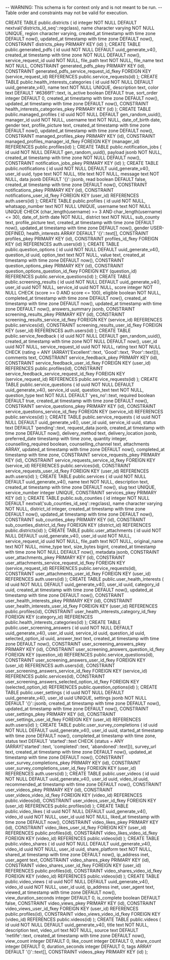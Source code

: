 -- WARNING: This schema is for context only and is not meant to be run.
-- Table order and constraints may not be valid for execution.

CREATE TABLE public.districts (
  id integer NOT NULL DEFAULT nextval('districts_id_seq'::regclass),
  name character varying NOT NULL UNIQUE,
  region character varying,
  created_at timestamp with time zone DEFAULT now(),
  updated_at timestamp with time zone DEFAULT now(),
  CONSTRAINT districts_pkey PRIMARY KEY (id)
);
CREATE TABLE public.generated_pdfs (
  id uuid NOT NULL DEFAULT uuid_generate_v4(),
  created_at timestamp with time zone NOT NULL DEFAULT now(),
  service_request_id uuid NOT NULL,
  file_path text NOT NULL,
  file_name text NOT NULL,
  CONSTRAINT generated_pdfs_pkey PRIMARY KEY (id),
  CONSTRAINT generated_pdfs_service_request_id_fkey FOREIGN KEY (service_request_id) REFERENCES public.service_requests(id)
);
CREATE TABLE public.health_interests_categories (
  id uuid NOT NULL DEFAULT uuid_generate_v4(),
  name text NOT NULL UNIQUE,
  description text,
  color text DEFAULT '#6366f1'::text,
  is_active boolean DEFAULT true,
  sort_order integer DEFAULT 0,
  created_at timestamp with time zone DEFAULT now(),
  updated_at timestamp with time zone DEFAULT now(),
  CONSTRAINT health_interests_categories_pkey PRIMARY KEY (id)
);
CREATE TABLE public.managed_profiles (
  id uuid NOT NULL DEFAULT gen_random_uuid(),
  manager_id uuid NOT NULL,
  username text NOT NULL,
  date_of_birth date,
  gender text,
  profile_picture text,
  created_at timestamp with time zone DEFAULT now(),
  updated_at timestamp with time zone DEFAULT now(),
  CONSTRAINT managed_profiles_pkey PRIMARY KEY (id),
  CONSTRAINT managed_profiles_manager_id_fkey FOREIGN KEY (manager_id) REFERENCES public.profiles(id)
);
CREATE TABLE public.notification_jobs (
  id uuid NOT NULL DEFAULT gen_random_uuid(),
  payload jsonb NOT NULL,
  created_at timestamp with time zone NOT NULL DEFAULT now(),
  CONSTRAINT notification_jobs_pkey PRIMARY KEY (id)
);
CREATE TABLE public.notifications (
  id uuid NOT NULL DEFAULT uuid_generate_v4(),
  user_id uuid,
  type text NOT NULL,
  title text NOT NULL,
  message text NOT NULL,
  data jsonb DEFAULT '{}'::jsonb,
  read boolean DEFAULT false,
  created_at timestamp with time zone DEFAULT now(),
  CONSTRAINT notifications_pkey PRIMARY KEY (id),
  CONSTRAINT notifications_user_id_fkey FOREIGN KEY (user_id) REFERENCES auth.users(id)
);
CREATE TABLE public.profiles (
  id uuid NOT NULL,
  whatsapp_number text NOT NULL UNIQUE,
  username text NOT NULL UNIQUE CHECK (char_length(username) >= 3 AND char_length(username) <= 30),
  date_of_birth date NOT NULL,
  district text NOT NULL,
  sub_county text,
  profile_picture text,
  created_at timestamp with time zone DEFAULT now(),
  updated_at timestamp with time zone DEFAULT now(),
  gender USER-DEFINED,
  health_interests ARRAY DEFAULT '{}'::text[],
  CONSTRAINT profiles_pkey PRIMARY KEY (id),
  CONSTRAINT profiles_id_fkey FOREIGN KEY (id) REFERENCES auth.users(id)
);
CREATE TABLE public.question_options (
  id uuid NOT NULL DEFAULT uuid_generate_v4(),
  question_id uuid,
  option_text text NOT NULL,
  value text,
  created_at timestamp with time zone DEFAULT now(),
  CONSTRAINT question_options_pkey PRIMARY KEY (id),
  CONSTRAINT question_options_question_id_fkey FOREIGN KEY (question_id) REFERENCES public.service_questions(id)
);
CREATE TABLE public.screening_results (
  id uuid NOT NULL DEFAULT uuid_generate_v4(),
  user_id uuid NOT NULL,
  service_id uuid NOT NULL,
  score integer NOT NULL CHECK (score >= 0 AND score <= 100),
  eligible boolean NOT NULL,
  completed_at timestamp with time zone DEFAULT now(),
  created_at timestamp with time zone DEFAULT now(),
  updated_at timestamp with time zone DEFAULT now(),
  answers_summary jsonb,
  CONSTRAINT screening_results_pkey PRIMARY KEY (id),
  CONSTRAINT screening_results_service_id_fkey FOREIGN KEY (service_id) REFERENCES public.services(id),
  CONSTRAINT screening_results_user_id_fkey FOREIGN KEY (user_id) REFERENCES auth.users(id)
);
CREATE TABLE public.service_feedback (
  id uuid NOT NULL DEFAULT gen_random_uuid(),
  created_at timestamp with time zone NOT NULL DEFAULT now(),
  user_id uuid NOT NULL,
  service_request_id uuid NOT NULL,
  rating text NOT NULL CHECK (rating = ANY (ARRAY['Excellent'::text, 'Good'::text, 'Poor'::text])),
  comments text,
  CONSTRAINT service_feedback_pkey PRIMARY KEY (id),
  CONSTRAINT service_feedback_user_id_fkey FOREIGN KEY (user_id) REFERENCES public.profiles(id),
  CONSTRAINT service_feedback_service_request_id_fkey FOREIGN KEY (service_request_id) REFERENCES public.service_requests(id)
);
CREATE TABLE public.service_questions (
  id uuid NOT NULL DEFAULT uuid_generate_v4(),
  service_id uuid,
  question_text text NOT NULL,
  question_type text NOT NULL DEFAULT 'yes_no'::text,
  required boolean DEFAULT true,
  created_at timestamp with time zone DEFAULT now(),
  CONSTRAINT service_questions_pkey PRIMARY KEY (id),
  CONSTRAINT service_questions_service_id_fkey FOREIGN KEY (service_id) REFERENCES public.services(id)
);
CREATE TABLE public.service_requests (
  id uuid NOT NULL DEFAULT uuid_generate_v4(),
  user_id uuid,
  service_id uuid,
  status text DEFAULT 'pending'::text,
  request_data jsonb,
  created_at timestamp with time zone DEFAULT now(),
  delivery_method text,
  delivery_location jsonb,
  preferred_date timestamp with time zone,
  quantity integer,
  counselling_required boolean,
  counselling_channel text,
  attachments ARRAY,
  updated_at timestamp with time zone DEFAULT now(),
  completed_at timestamp with time zone,
  CONSTRAINT service_requests_pkey PRIMARY KEY (id),
  CONSTRAINT service_requests_service_id_fkey FOREIGN KEY (service_id) REFERENCES public.services(id),
  CONSTRAINT service_requests_user_id_fkey FOREIGN KEY (user_id) REFERENCES auth.users(id)
);
CREATE TABLE public.services (
  id uuid NOT NULL DEFAULT uuid_generate_v4(),
  name text NOT NULL,
  description text,
  created_at timestamp with time zone DEFAULT now(),
  slug text UNIQUE,
  service_number integer UNIQUE,
  CONSTRAINT services_pkey PRIMARY KEY (id)
);
CREATE TABLE public.sub_counties (
  id integer NOT NULL DEFAULT nextval('sub_counties_id_seq'::regclass),
  name character varying NOT NULL,
  district_id integer,
  created_at timestamp with time zone DEFAULT now(),
  updated_at timestamp with time zone DEFAULT now(),
  CONSTRAINT sub_counties_pkey PRIMARY KEY (id),
  CONSTRAINT sub_counties_district_id_fkey FOREIGN KEY (district_id) REFERENCES public.districts(id)
);
CREATE TABLE public.user_attachments (
  id uuid NOT NULL DEFAULT uuid_generate_v4(),
  user_id uuid NOT NULL,
  service_request_id uuid NOT NULL,
  file_path text NOT NULL,
  original_name text NOT NULL,
  mime_type text,
  size_bytes bigint,
  created_at timestamp with time zone NOT NULL DEFAULT now(),
  metadata jsonb,
  CONSTRAINT user_attachments_pkey PRIMARY KEY (id),
  CONSTRAINT user_attachments_service_request_id_fkey FOREIGN KEY (service_request_id) REFERENCES public.service_requests(id),
  CONSTRAINT user_attachments_user_id_fkey FOREIGN KEY (user_id) REFERENCES auth.users(id)
);
CREATE TABLE public.user_health_interests (
  id uuid NOT NULL DEFAULT uuid_generate_v4(),
  user_id uuid,
  category_id uuid,
  created_at timestamp with time zone DEFAULT now(),
  updated_at timestamp with time zone DEFAULT now(),
  CONSTRAINT user_health_interests_pkey PRIMARY KEY (id),
  CONSTRAINT user_health_interests_user_id_fkey FOREIGN KEY (user_id) REFERENCES public.profiles(id),
  CONSTRAINT user_health_interests_category_id_fkey FOREIGN KEY (category_id) REFERENCES public.health_interests_categories(id)
);
CREATE TABLE public.user_screening_answers (
  id uuid NOT NULL DEFAULT uuid_generate_v4(),
  user_id uuid,
  service_id uuid,
  question_id uuid,
  selected_option_id uuid,
  answer_text text,
  created_at timestamp with time zone DEFAULT now(),
  CONSTRAINT user_screening_answers_pkey PRIMARY KEY (id),
  CONSTRAINT user_screening_answers_question_id_fkey FOREIGN KEY (question_id) REFERENCES public.service_questions(id),
  CONSTRAINT user_screening_answers_user_id_fkey FOREIGN KEY (user_id) REFERENCES auth.users(id),
  CONSTRAINT user_screening_answers_service_id_fkey FOREIGN KEY (service_id) REFERENCES public.services(id),
  CONSTRAINT user_screening_answers_selected_option_id_fkey FOREIGN KEY (selected_option_id) REFERENCES public.question_options(id)
);
CREATE TABLE public.user_settings (
  id uuid NOT NULL DEFAULT uuid_generate_v4(),
  user_id uuid UNIQUE,
  settings jsonb NOT NULL DEFAULT '{}'::jsonb,
  created_at timestamp with time zone DEFAULT now(),
  updated_at timestamp with time zone DEFAULT now(),
  CONSTRAINT user_settings_pkey PRIMARY KEY (id),
  CONSTRAINT user_settings_user_id_fkey FOREIGN KEY (user_id) REFERENCES auth.users(id)
);
CREATE TABLE public.user_survey_completions (
  id uuid NOT NULL DEFAULT uuid_generate_v4(),
  user_id uuid,
  started_at timestamp with time zone DEFAULT now(),
  completed_at timestamp with time zone,
  status text DEFAULT 'started'::text CHECK (status = ANY (ARRAY['started'::text, 'completed'::text, 'abandoned'::text])),
  survey_url text,
  created_at timestamp with time zone DEFAULT now(),
  updated_at timestamp with time zone DEFAULT now(),
  CONSTRAINT user_survey_completions_pkey PRIMARY KEY (id),
  CONSTRAINT user_survey_completions_user_id_fkey FOREIGN KEY (user_id) REFERENCES auth.users(id)
);
CREATE TABLE public.user_videos (
  id uuid NOT NULL DEFAULT uuid_generate_v4(),
  user_id uuid,
  video_id uuid,
  recommended_at timestamp with time zone DEFAULT now(),
  CONSTRAINT user_videos_pkey PRIMARY KEY (id),
  CONSTRAINT user_videos_video_id_fkey FOREIGN KEY (video_id) REFERENCES public.videos(id),
  CONSTRAINT user_videos_user_id_fkey FOREIGN KEY (user_id) REFERENCES public.profiles(id)
);
CREATE TABLE public.video_likes (
  id uuid NOT NULL DEFAULT uuid_generate_v4(),
  video_id uuid NOT NULL,
  user_id uuid NOT NULL,
  liked_at timestamp with time zone DEFAULT now(),
  CONSTRAINT video_likes_pkey PRIMARY KEY (id),
  CONSTRAINT video_likes_user_id_fkey FOREIGN KEY (user_id) REFERENCES public.profiles(id),
  CONSTRAINT video_likes_video_id_fkey FOREIGN KEY (video_id) REFERENCES public.videos(id)
);
CREATE TABLE public.video_shares (
  id uuid NOT NULL DEFAULT uuid_generate_v4(),
  video_id uuid NOT NULL,
  user_id uuid,
  share_platform text NOT NULL,
  shared_at timestamp with time zone DEFAULT now(),
  ip_address inet,
  user_agent text,
  CONSTRAINT video_shares_pkey PRIMARY KEY (id),
  CONSTRAINT video_shares_user_id_fkey FOREIGN KEY (user_id) REFERENCES public.profiles(id),
  CONSTRAINT video_shares_video_id_fkey FOREIGN KEY (video_id) REFERENCES public.videos(id)
);
CREATE TABLE public.video_views (
  id uuid NOT NULL DEFAULT uuid_generate_v4(),
  video_id uuid NOT NULL,
  user_id uuid,
  ip_address inet,
  user_agent text,
  viewed_at timestamp with time zone DEFAULT now(),
  view_duration_seconds integer DEFAULT 0,
  is_complete boolean DEFAULT false,
  CONSTRAINT video_views_pkey PRIMARY KEY (id),
  CONSTRAINT video_views_user_id_fkey FOREIGN KEY (user_id) REFERENCES public.profiles(id),
  CONSTRAINT video_views_video_id_fkey FOREIGN KEY (video_id) REFERENCES public.videos(id)
);
CREATE TABLE public.videos (
  id uuid NOT NULL DEFAULT uuid_generate_v4(),
  title text NOT NULL,
  description text,
  video_url text NOT NULL,
  source text DEFAULT 'netlife'::text,
  created_at timestamp with time zone DEFAULT now(),
  view_count integer DEFAULT 0,
  like_count integer DEFAULT 0,
  share_count integer DEFAULT 0,
  duration_seconds integer DEFAULT 0,
  tags ARRAY DEFAULT '{}'::text[],
  CONSTRAINT videos_pkey PRIMARY KEY (id)
);